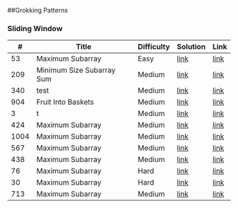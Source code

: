 

##Grokking Patterns

### Sliding Window 

| #  | Title  |  Difficulty  | Solution  | Link  |
| ------------- | ------------- | ------------- | ------------- | ------------- |
| 53 | Maximum Subarray | Easy | [link](Solutions/53.cs) | [link](https://leetcode.com/problems/maximum-subarray/) |
| 209 | Minimum Size Subarray Sum | Medium | [link](Solutions/53.cs) | [link](https://leetcode.com/problems/maximum-subarray/) |
| 340 | test | Medium | [link](Solutions/53.cs) | [link](https://leetcode.com/problems/maximum-subarray/) |
| 904 | Fruit Into Baskets | Medium | [link](Solutions/53.cs) | [link](https://leetcode.com/problems/maximum-subarray/) |
| 3 | t | Medium | [link](Solutions/53.cs) | [link](https://leetcode.com/problems/maximum-subarray/) |
| 424 | Maximum Subarray | Medium | [link](Solutions/53.cs) | [link](https://leetcode.com/problems/maximum-subarray/) |
| 1004 | Maximum Subarray | Medium | [link](Solutions/53.cs) | [link](https://leetcode.com/problems/maximum-subarray/) |
| 567 | Maximum Subarray | Medium | [link](Solutions/53.cs) | [link](https://leetcode.com/problems/maximum-subarray/) |
| 438 | Maximum Subarray | Medium | [link](Solutions/53.cs) | [link](https://leetcode.com/problems/maximum-subarray/) |
| 76 | Maximum Subarray | Hard | [link](Solutions/53.cs) | [link](https://leetcode.com/problems/maximum-subarray/) |
| 30 | Maximum Subarray | Hard | [link](Solutions/53.cs) | [link](https://leetcode.com/problems/maximum-subarray/) |
| 713 | Maximum Subarray | Medium | [link](Solutions/53.cs) | [link](https://leetcode.com/problems/maximum-subarray/) |

